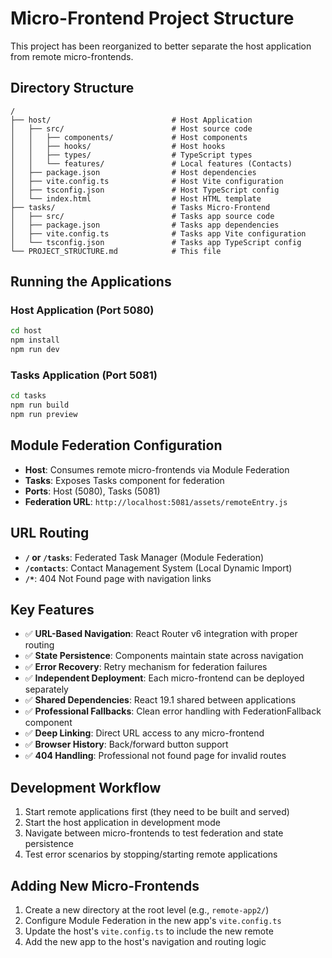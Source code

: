 # Micro-Frontend Project Structure

This project has been reorganized to better separate the host application from remote micro-frontends.

## Directory Structure

```
/
├── host/                           # Host Application
│   ├── src/                        # Host source code
│   │   ├── components/             # Host components
│   │   ├── hooks/                  # Host hooks
│   │   ├── types/                  # TypeScript types
│   │   └── features/               # Local features (Contacts)
│   ├── package.json                # Host dependencies
│   ├── vite.config.ts              # Host Vite configuration
│   ├── tsconfig.json               # Host TypeScript config
│   └── index.html                  # Host HTML template
├── tasks/                          # Tasks Micro-Frontend
│   ├── src/                        # Tasks app source code
│   ├── package.json                # Tasks app dependencies
│   ├── vite.config.ts              # Tasks app Vite configuration
│   └── tsconfig.json               # Tasks app TypeScript config
└── PROJECT_STRUCTURE.md            # This file
```

## Running the Applications

### Host Application (Port 5080)
```bash
cd host
npm install
npm run dev
```

### Tasks Application (Port 5081)
```bash
cd tasks
npm run build
npm run preview
```

## Module Federation Configuration

- **Host**: Consumes remote micro-frontends via Module Federation
- **Tasks**: Exposes Tasks component for federation
- **Ports**: Host (5080), Tasks (5081)
- **Federation URL**: `http://localhost:5081/assets/remoteEntry.js`

## URL Routing

- **`/` or `/tasks`**: Federated Task Manager (Module Federation)
- **`/contacts`**: Contact Management System (Local Dynamic Import)
- **`/*`**: 404 Not Found page with navigation links

## Key Features

- ✅ **URL-Based Navigation**: React Router v6 integration with proper routing
- ✅ **State Persistence**: Components maintain state across navigation
- ✅ **Error Recovery**: Retry mechanism for federation failures
- ✅ **Independent Deployment**: Each micro-frontend can be deployed separately
- ✅ **Shared Dependencies**: React 19.1 shared between applications
- ✅ **Professional Fallbacks**: Clean error handling with FederationFallback component
- ✅ **Deep Linking**: Direct URL access to any micro-frontend
- ✅ **Browser History**: Back/forward button support
- ✅ **404 Handling**: Professional not found page for invalid routes

## Development Workflow

1. Start remote applications first (they need to be built and served)
2. Start the host application in development mode
3. Navigate between micro-frontends to test federation and state persistence
4. Test error scenarios by stopping/starting remote applications

## Adding New Micro-Frontends

1. Create a new directory at the root level (e.g., `remote-app2/`)
2. Configure Module Federation in the new app's `vite.config.ts`
3. Update the host's `vite.config.ts` to include the new remote
4. Add the new app to the host's navigation and routing logic
